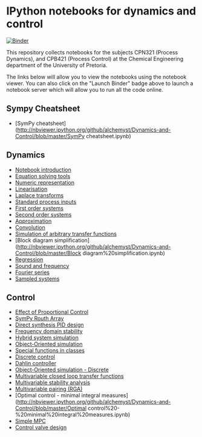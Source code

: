 IPython notebooks for dynamics and control
==========================================

[![Binder](http://mybinder.org/badge.svg)](http://mybinder.org/repo/alchemyst/Dynamics-and-Control)

This repository collects notebooks for the subjects CPN321 (Process Dynamics), and CPB421 (Process Control) at the Chemical Engineering department of the University of Pretoria.

The links below will allow you to view the notebooks using the notebook viewer. You can also click on the "Launch Binder" badge above to launch a notebook server which will allow you to run all the code online.

Sympy Cheatsheet
----------------
* [SymPy cheatsheet](http://nbviewer.ipython.org/github/alchemyst/Dynamics-and-Control/blob/master/SymPy cheatsheet.ipynb)

Dynamics
--------

* [Notebook introduction](http://nbviewer.ipython.org/github/alchemyst/Dynamics-and-Control/blob/master/Notebook%20introduction.ipynb)
* [Equation solving tools](http://nbviewer.ipython.org/github/alchemyst/Dynamics-and-Control/blob/master/Equation%20solving%20tools.ipynb)
* [Numeric representation](http://nbviewer.ipython.org/github/alchemyst/Dynamics-and-Control/blob/master/Numeric%20representation.ipynb)
* [Linearisation](http://nbviewer.ipython.org/github/alchemyst/Dynamics-and-Control/blob/master/Linearisation.ipynb)
* [Laplace transforms](http://nbviewer.ipython.org/github/alchemyst/Dynamics-and-Control/blob/master/Laplace%20transforms.ipynb)
* [Standard process inputs](http://nbviewer.ipython.org/github/alchemyst/Dynamics-and-Control/blob/master/Standard%20process%20inputs.ipynb)
* [First order systems](http://nbviewer.ipython.org/github/alchemyst/Dynamics-and-Control/blob/master/First%20order%20systems.ipynb)
* [Second order systems](http://nbviewer.ipython.org/github/alchemyst/Dynamics-and-Control/blob/master/Second%20order%20systems.ipynb)
* [Approximation](http://nbviewer.ipython.org/github/alchemyst/Dynamics-and-Control/blob/master/Approximation.ipynb)
* [Convolution](http://nbviewer.ipython.org/github/alchemyst/Dynamics-and-Control/blob/master/Convolution.ipynb)
* [Simulation of arbitrary transfer functions](http://nbviewer.ipython.org/github/alchemyst/Dynamics-and-Control/blob/master/Simulation%20of%20arbitrary%20transfer%20functions.ipynb)
* [Block diagram simplification](http://nbviewer.ipython.org/github/alchemyst/Dynamics-and-Control/blob/master/Block diagram%20simplification.ipynb)
* [Regression](http://nbviewer.ipython.org/github/alchemyst/Dynamics-and-Control/blob/master/Regression.ipynb)
* [Sound and frequency](http://nbviewer.ipython.org/github/alchemyst/Dynamics-and-Control/blob/master/Sound%20and%20frequency.ipynb)
* [Fourier series](http://nbviewer.ipython.org/github/alchemyst/Dynamics-and-Control/blob/master/Fourier%20series.ipynb)
* [Sampled systems](http://nbviewer.ipython.org/github/alchemyst/Dynamics-and-Control/blob/master/Sampled%20systems.ipynb)

Control
-------
* [Effect of Proportional Control](http://nbviewer.ipython.org/github/alchemyst/Dynamics-and-Control/blob/master/Effect%20of%20Proportional%20Control.ipynb)
* [SymPy Routh Array](http://nbviewer.ipython.org/github/alchemyst/Dynamics-and-Control/blob/master/SymPy%20Routh%20Array.ipynb)
* [Direct synthesis PID design](http://nbviewer.ipython.org/github/alchemyst/Dynamics-and-Control/blob/master/Direct%20synthesis%20PID%20design.ipynb)
* [Frequency domain stability](http://nbviewer.ipython.org/github/alchemyst/Dynamics-and-Control/blob/master/Frequency%20domain%20stability.ipynb)
* [Hybrid system simulation](http://nbviewer.ipython.org/github/alchemyst/Dynamics-and-Control/blob/master/Hybrid%20system%20simulation.ipynb)
* [Object-Oriented simulation](http://nbviewer.ipython.org/github/alchemyst/Dynamics-and-Control/blob/master/Object-Oriented%20simulation.ipynb)
* [Special functions in classes](http://nbviewer.ipython.org/github/alchemyst/Dynamics-and-Control/blob/master/Special%20functions%20in%20classes.ipynb)
* [Discrete control](http://nbviewer.ipython.org/github/alchemyst/Dynamics-and-Control/blob/master/Discrete%20control.ipynb)
* [Dahlin controller](http://nbviewer.ipython.org/github/alchemyst/Dynamics-and-Control/blob/master/Dahlin%20controller.v3.ipynb)
* [Object-Oriented simulation - Discrete](http://nbviewer.ipython.org/github/alchemyst/Dynamics-and-Control/blob/master/Object-Oriented%20simulation%20-%20Discrete.ipynb)
* [Multivariable closed loop transfer functions](http://nbviewer.ipython.org/github/alchemyst/Dynamics-and-Control/blob/master/Multivariable%20closed%20loop%20transfer%20functions.ipynb)
* [Multivariable stability analysis](http://nbviewer.ipython.org/github/alchemyst/Dynamics-and-Control/blob/master/Multivariable%20stability%20analysis.ipynb)
* [Multivariable pairing (RGA)](http://nbviewer.ipython.org/github/alchemyst/Dynamics-and-Control/blob/master/Multivariable%20Pairing.ipynb)
* [Optimal control - minimal integral measures](http://nbviewer.ipython.org/github/alchemyst/Dynamics-and-Control/blob/master/Optimal control%20-%20minimal%20integral%20measures.ipynb)
* [Simple MPC](http://nbviewer.ipython.org/github/alchemyst/Dynamics-and-Control/blob/master/Simple%20MPC.ipynb)
* [Control valve design](http://nbviewer.ipython.org/github/alchemyst/Dynamics-and-Control/blob/master/Control%20valve%20design.ipynb)
